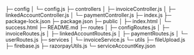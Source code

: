 
├─ config
│  └─ config.js
├─ controllers
│  ├─ invoiceController.js
│  ├─ linkedAccountController.js
│  └─ paymentController.js
├─ index.js
├─ package-lock.json
├─ package.json
├─ public
│  ├─ index.html
│  └─ success.html
├─ README.md
├─ routes
│  ├─ configRoutes.js
│  ├─ invoiceRoutes.js
│  ├─ linkedAccountRoutes.js
│  ├─ paymentRoutes.js
│  └─ userRoutes.js
├─ services
│  └─ invoiceService.js
└─ utils
   ├─ fileUpload.js
   ├─ firebase.js
   ├─ razorpayUtils.js
   └─ serviceAccountKey.json

```